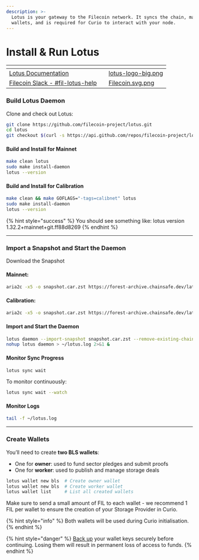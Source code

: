 ```yaml
---
description: >-
  Lotus is your gateway to the Filecoin network. It syncs the chain, manages
  wallets, and is required for Curio to interact with your node.
---
```


# Install & Run Lotus

<table data-view="cards"><thead><tr><th></th><th></th><th data-hidden data-card-cover data-type="files"></th></tr></thead><tbody><tr><td><a href="https://lotus.filecoin.io/lotus/get-started/what-is-lotus/">Lotus Documentation</a></td><td></td><td><a href="../../.gitbook/assets/lotus-logo-big.png">lotus-logo-big.png</a></td></tr><tr><td><a href="https://filecoinproject.slack.com/archives/CPFTWMY7N">Filecoin Slack - #fil-lotus-help</a></td><td></td><td><a href="../../.gitbook/assets/Filecoin.svg.png">Filecoin.svg.png</a></td></tr></tbody></table>

### Build Lotus Daemon

Clone and check out Lotus:

```sh
git clone https://github.com/filecoin-project/lotus.git
cd lotus
git checkout $(curl -s https://api.github.com/repos/filecoin-project/lotus/releases/latest | jq -r .tag_name)
```

#### **Build and Install for Mainnet**

```sh
make clean lotus
sudo make install-daemon
lotus --version
```

#### **Build and Install for Calibration**

```sh
make clean && make GOFLAGS="-tags=calibnet" lotus
sudo make install-daemon
lotus --version
```

{% hint style="success" %}
You should see something like: lotus version 1.32.2+mainnet+git.ff88d8269
{% endhint %}

***

### Import a Snapshot and Start the Daemon

Download the Snapshot

#### Mainnet:

```sh
aria2c -x5 -o snapshot.car.zst https://forest-archive.chainsafe.dev/latest/mainnet/
```

#### Calibration:

```sh
aria2c -x5 -o snapshot.car.zst https://forest-archive.chainsafe.dev/latest/calibnet/
```

#### Import and Start the Daemon

```sh
lotus daemon --import-snapshot snapshot.car.zst --remove-existing-chain --halt-after-import
nohup lotus daemon > ~/lotus.log 2>&1 &
```

#### **Monitor Sync Progress**

```sh
lotus sync wait
```

To monitor continuously:

```sh
lotus sync wait --watch
```

#### **Monitor Logs**

```sh
tail -f ~/lotus.log
```

***

### Create Wallets

You’ll need to create **two BLS wallets**:

* One for **owner**: used to fund sector pledges and submit proofs
* One for **worker**: used to publish and manage storage deals

```sh
lotus wallet new bls  # Create owner wallet
lotus wallet new bls  # Create worker wallet
lotus wallet list     # List all created wallets
```

Make sure to send a small amount of FIL to each wallet - we recommend 1 FIL per wallet to ensure the creation of your Storage Provider in Curio.

{% hint style="info" %}
Both wallets will be used during Curio initialisation.
{% endhint %}

{% hint style="danger" %}
[Back up](https://lotus.filecoin.io/lotus/manage/manage-fil/#exporting-and-importing-addresses) your wallet keys securely before continuing. Losing them will result in permanent loss of access to funds.
{% endhint %}
